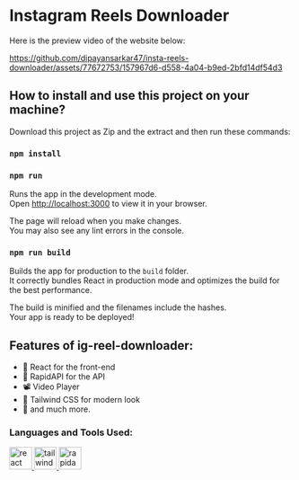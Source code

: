 # Instagram Reels Downloader

Here is the preview video of the website below:


https://github.com/dipayansarkar47/insta-reels-downloader/assets/77672753/157967d6-d558-4a04-b9ed-2bfd14df54d3


## How to install and use this project on your machine?

Download this project as Zip and the extract and then run these commands:

### `npm install`

### `npm run`

Runs the app in the development mode.\
Open [http://localhost:3000](http://localhost:3000) to view it in your browser.

The page will reload when you make changes.\
You may also see any lint errors in the console.

### `npm run build`

Builds the app for production to the `build` folder.\
It correctly bundles React in production mode and optimizes the build for the best performance.

The build is minified and the filenames include the hashes.\
Your app is ready to be deployed!


## Features of ig-reel-downloader:

- 🚀️ React for the front-end
- 💪️ RapidAPI for the API
- 📽️ Video Player
- 💎️ Tailwind CSS for modern look
- 🎉️ and much more.

<h3 align="left">Languages and Tools Used:</h3>
<p align="left"> <a href="https://reactjs.org/" target="_blank" rel="noreferrer"> <img src="https://upload.wikimedia.org/wikipedia/commons/thumb/a/a7/React-icon.svg/2300px-React-icon.svg.png" alt="react" width="40" height="40"/> </a>   <a href="https://tailwindcss.com/" target="_blank" rel="noreferrer"> <img src="https://www.vectorlogo.zone/logos/tailwindcss/tailwindcss-icon.svg" alt="tailwind" width="40" height="40"/> </a> <a href="https://avatars.githubusercontent.com/u/16919504?s=280&v=4" target="_blank" rel="noreferrer"> <img src="https://avatars.githubusercontent.com/u/16919504?s=280&v=4" alt="rapidapi" width="40" height="40"/> </a> </p>
